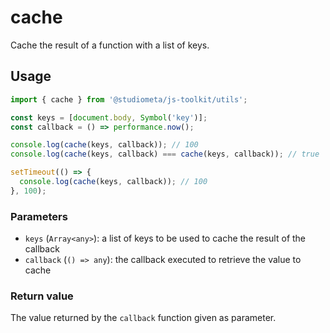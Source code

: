 # cache

Cache the result of a function with a list of keys.

## Usage

```js
import { cache } from '@studiometa/js-toolkit/utils';

const keys = [document.body, Symbol('key')];
const callback = () => performance.now();

console.log(cache(keys, callback)); // 100
console.log(cache(keys, callback) === cache(keys, callback)); // true

setTimeout(() => {
  console.log(cache(keys, callback)); // 100
}, 100);
```

### Parameters

- `keys` (`Array<any>`): a list of keys to be used to cache the result of the callback
- `callback` (`() => any`): the callback executed to retrieve the value to cache

### Return value

The value returned by the `callback` function given as parameter.
